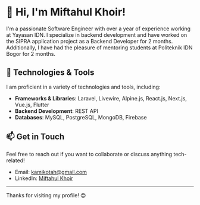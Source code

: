# 👋 Hi, I'm Miftahul Khoir!

I'm a passionate Software Engineer with over a year of experience working at Yayasan IDN. I specialize in backend development and have worked on the SIPRA application project as a Backend Developer for 2 months. Additionally, I have had the pleasure of mentoring students at Politeknik IDN Bogor for 2 months.

## 🔧 Technologies & Tools
I am proficient in a variety of technologies and tools, including:

- **Frameworks & Libraries**: Laravel, Livewire, Alpine.js, React.js, Next.js, Vue.js, Flutter
- **Backend Development**: REST API
- **Databases**: MySQL, PostgreSQL, MongoDB, Firebase

## 📫 Get in Touch
Feel free to reach out if you want to collaborate or discuss anything tech-related!

- Email: [kamikotah@gmail.com](mailto:your.email@example.com)
- LinkedIn: [Miftahul Khoir](https://www.linkedin.com/in/kamikotah/)

---

Thanks for visiting my profile! 😊
